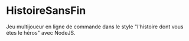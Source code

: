 # HistoireSansFin
Jeu multijoueur en ligne de commande dans le style "l'histoire dont vous étes le héros" avec NodeJS.
